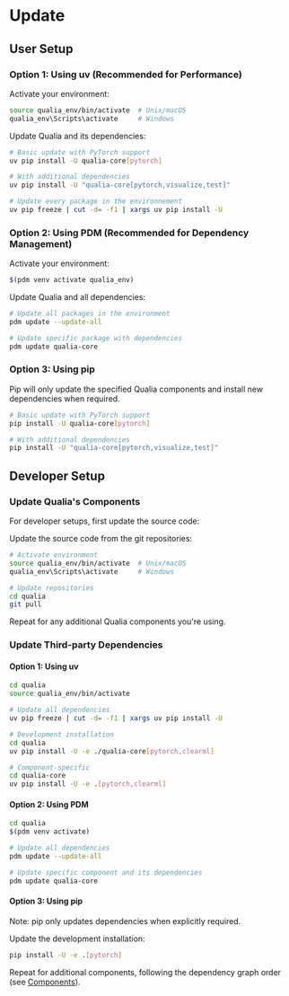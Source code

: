 # Update

## User Setup

### Option 1: Using uv (Recommended for Performance)

Activate your environment:
```bash
source qualia_env/bin/activate  # Unix/macOS
qualia_env\Scripts\activate     # Windows
```

Update Qualia and its dependencies:
```bash
# Basic update with PyTorch support
uv pip install -U qualia-core[pytorch]

# With additional dependencies
uv pip install -U "qualia-core[pytorch,visualize,test]"

# Update every package in the environnement
uv pip freeze | cut -d= -f1 | xargs uv pip install -U
```

### Option 2: Using PDM (Recommended for Dependency Management)

Activate your environment:
```bash
$(pdm venv activate qualia_env)
```

Update Qualia and all dependencies:
```bash
# Update all packages in the environment
pdm update --update-all

# Update specific package with dependencies
pdm update qualia-core
```

### Option 3: Using pip

Pip will only update the specified Qualia components and install new dependencies when required.

```bash
# Basic update with PyTorch support
pip install -U qualia-core[pytorch]

# With additional dependencies
pip install -U "qualia-core[pytorch,visualize,test]"
```

## Developer Setup

### Update Qualia's Components

For developer setups, first update the source code:

Update the source code from the git repositories:
```bash
# Activate environment
source qualia_env/bin/activate  # Unix/macOS
qualia_env\Scripts\activate     # Windows

# Update repositories
cd qualia
git pull
```

Repeat for any additional Qualia components you're using.

### Update Third-party Dependencies

#### Option 1: Using uv

```bash
cd qualia
source qualia_env/bin/activate

# Update all dependencies
uv pip freeze | cut -d= -f1 | xargs uv pip install -U

# Development installation
cd qualia
uv pip install -U -e ./qualia-core[pytorch,clearml]

# Component-specific
cd qualia-core
uv pip install -U -e .[pytorch,clearml]
```

#### Option 2: Using PDM

```bash
cd qualia
$(pdm venv activate)

# Update all dependencies
pdm update --update-all

# Update specific component and its dependencies
pdm update qualia-core
```

#### Option 3: Using pip

Note: pip only updates dependencies when explicitly required.

Update the development installation:
```bash
pip install -U -e .[pytorch]
```

Repeat for additional components, following the dependency graph order (see [Components](../GettingStarted/Components.md)).
